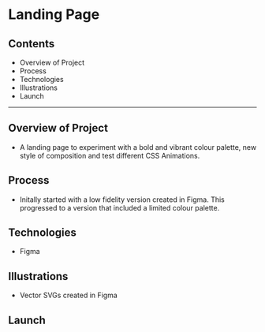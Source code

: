 # Landing Page

## Contents
- Overview of Project
- Process
- Technologies
- Illustrations
- Launch

---

## Overview of Project

- A landing page to experiment with a bold and vibrant colour palette, new style of composition and test different CSS Animations.

## Process

- Initally started with a low fidelity version created in Figma. This progressed to a version that included a limited colour palette.


## Technologies

- Figma

## Illustrations

- Vector SVGs created in Figma

## Launch